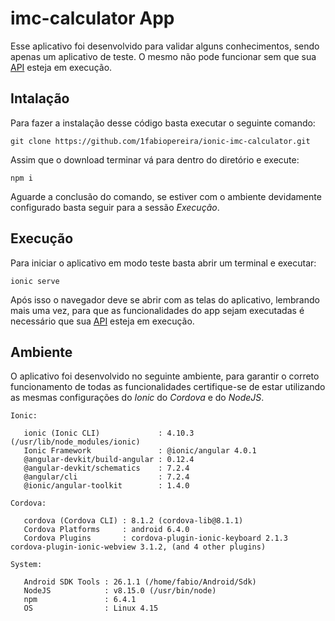 # imc-calculator App

Esse aplicativo foi desenvolvido para validar alguns conhecimentos, sendo apenas um aplicativo de teste. O mesmo não pode funcionar sem que sua [API](https://github.com/1fabiopereira/dotnet-imc-api) esteja em execução.

## Intalação

Para fazer a instalação desse código basta executar o seguinte comando:

`git clone https://github.com/1fabiopereira/ionic-imc-calculator.git`

Assim que o download terminar vá para dentro do diretório e execute:

`npm i`

Aguarde a conclusão do comando, se estiver com o ambiente devidamente configurado basta seguir para a sessão *Execução*.

## Execução

Para iniciar o aplicativo em modo teste basta abrir um terminal e executar:

`ionic serve`

Após isso o navegador deve se abrir com as telas do aplicativo, lembrando mais uma vez, para que as funcionalidades do app sejam executadas é necessário que sua [API](https://github.com/1fabiopereira/dotnet-imc-api) esteja em execução.

## Ambiente

O aplicativo foi desenvolvido no seguinte ambiente, para garantir o correto funcionamento de todas as funcionalidades certifique-se de estar utilizando as mesmas configurações do *Ionic* do *Cordova* e do *NodeJS*.

```
Ionic:

   ionic (Ionic CLI)             : 4.10.3 (/usr/lib/node_modules/ionic)
   Ionic Framework               : @ionic/angular 4.0.1
   @angular-devkit/build-angular : 0.12.4
   @angular-devkit/schematics    : 7.2.4
   @angular/cli                  : 7.2.4
   @ionic/angular-toolkit        : 1.4.0

Cordova:

   cordova (Cordova CLI) : 8.1.2 (cordova-lib@8.1.1)
   Cordova Platforms     : android 6.4.0
   Cordova Plugins       : cordova-plugin-ionic-keyboard 2.1.3 cordova-plugin-ionic-webview 3.1.2, (and 4 other plugins)

System:

   Android SDK Tools : 26.1.1 (/home/fabio/Android/Sdk)
   NodeJS            : v8.15.0 (/usr/bin/node)
   npm               : 6.4.1
   OS                : Linux 4.15
```
